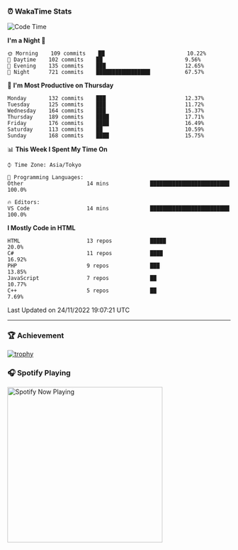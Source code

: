 ### ⏰ WakaTime Stats


<!--START_SECTION:waka-->
![Code Time](http://img.shields.io/badge/Code%20Time-498%20hrs%2013%20mins-blue)

**I'm a Night 🦉** 

```text
🌞 Morning    109 commits    ██                          10.22% 
🌆 Daytime    102 commits    ██                          9.56% 
🌃 Evening    135 commits    ███                         12.65% 
🌙 Night      721 commits    █████████████████           67.57%

```
📅 **I'm Most Productive on Thursday** 

```text
Monday       132 commits    ███                         12.37% 
Tuesday      125 commits    ███                         11.72% 
Wednesday    164 commits    ███                         15.37% 
Thursday     189 commits    ████                        17.71% 
Friday       176 commits    ████                        16.49% 
Saturday     113 commits    ██                          10.59% 
Sunday       168 commits    ████                        15.75%

```


📊 **This Week I Spent My Time On** 

```text
⌚︎ Time Zone: Asia/Tokyo

💬 Programming Languages: 
Other                    14 mins             █████████████████████████   100.0%

🔥 Editors: 
VS Code                  14 mins             █████████████████████████   100.0%

```

**I Mostly Code in HTML** 

```text
HTML                     13 repos            █████                       20.0% 
C#                       11 repos            ████                        16.92% 
PHP                      9 repos             ███                         13.85% 
JavaScript               7 repos             ██                          10.77% 
C++                      5 repos             ██                          7.69%

```



 Last Updated on 24/11/2022 19:07:21 UTC
<!--END_SECTION:waka-->

---

### 🏆 Achievement

[![trophy](https://github-profile-trophy.vercel.app/?username=Slime-hatena&theme=flat&no-bg=true&no-frame=true&column=8)](https://github.com/ryo-ma/github-profile-trophy)

### 🎧 Spotify Playing

[<img src="https://spotify-now-playing-slime-hatena.vercel.app/api/spotify-playing" alt="Spotify Now Playing" width="350" />](https://open.spotify.com/user/slime_hatena)

<!--
**Slime-hatena/Slime-hatena** is a ✨ _special_ ✨ repository because its `README.md` (this file) appears on your GitHub profile.

Here are some ideas to get you started:

- 🔭 I’m currently working on ...
- 🌱 I’m currently learning ...
- 👯 I’m looking to collaborate on ...
- 🤔 I’m looking for help with ...
- 💬 Ask me about ...
- 📫 How to reach me: ...
- 😄 Pronouns: ...
- ⚡ Fun fact: ...
-->
